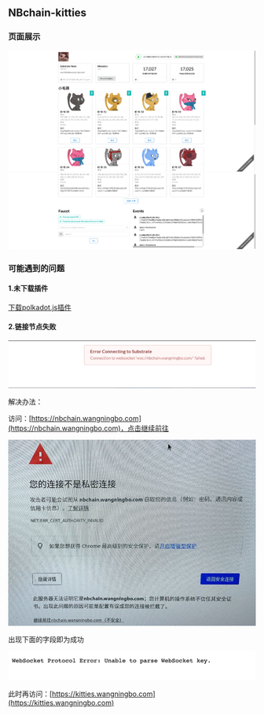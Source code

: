 ## NBchain-kitties

### 页面展示

![](./images/img_3.png)
![](./images/img_4.png)


### 可能遇到的问题

#### 1.未下载插件

[下载polkadot.js插件](https://chrome.google.com/webstore/detail/polkadot%7Bjs%7D-extension/mopnmbcafieddcagagdcbnhejhlodfdd)

#### 2.链接节点失败

![](./images/img_1.png)

解决办法：

访问：[https://nbchain.wangningbo.com](https://nbchain.wangningbo.com)，点击继续前往

![](./images/img.png)

出现下面的字段即为成功

![](./images/img_2.png)

此时再访问：[https://kitties.wangningbo.com](https://kitties.wangningbo.com)